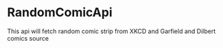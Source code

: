 # RandomComicApi
This api will fetch random comic strip from XKCD and Garfield and Dilbert comics source
